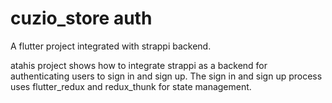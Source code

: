 # cuzio_store auth

A flutter project integrated with strappi backend.

atahis project shows how to integrate strappi as a backend for authenticating users to sign in and sign up.
The sign in and sign up process uses flutter_redux and redux_thunk for state management.